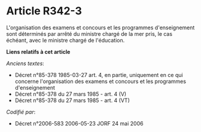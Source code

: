 # Article R342-3

L'organisation des examens et concours et les programmes d'enseignement sont déterminés par arrêté du ministre chargé de la
mer pris, le cas échéant, avec le ministre chargé de l'éducation.

**Liens relatifs à cet article**

_Anciens textes_:

  - Décret n°85-378 1985-03-27 art. 4, en partie, uniquement en ce qui concerne l'organisation des examens et concours et les programmes d'enseignement
  - Décret n°85-378 du 27 mars 1985 - art. 4 (V)
  - Décret n°85-378 du 27 mars 1985 - art. 4 (VT)

_Codifié par_:

  - Décret n°2006-583 2006-05-23 JORF 24 mai 2006
